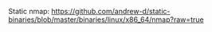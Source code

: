 Static nmap: https://github.com/andrew-d/static-binaries/blob/master/binaries/linux/x86_64/nmap?raw=true